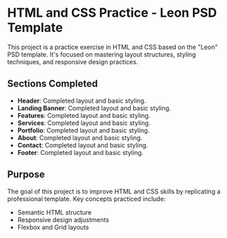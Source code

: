 # HTML and CSS Practice - Leon PSD Template

This project is a practice exercise in HTML and CSS based on the "Leon" PSD template. It's focused on mastering layout structures, styling techniques, and responsive design practices.

## Sections Completed

- **Header**: Completed layout and basic styling.
- **Landing Banner**: Completed layout and basic styling.
- **Features**: Completed layout and basic styling.
- **Services**: Completed layout and basic styling.
- **Portfolio**: Completed layout and basic styling.
- **About**: Completed layout and basic styling.
- **Contact**: Completed layout and basic styling.
- **Footer**: Completed layout and basic styling.

## Purpose

The goal of this project is to improve HTML and CSS skills by replicating a professional template. Key concepts practiced include:
- Semantic HTML structure
- Responsive design adjustments
- Flexbox and Grid layouts
